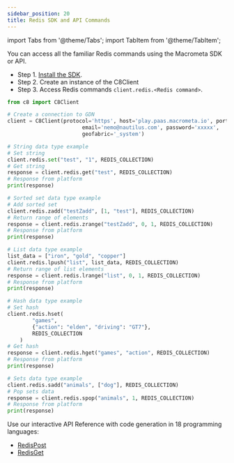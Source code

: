 ```yaml
---
sidebar_position: 20
title: Redis SDK and API Commands
---
```


import Tabs from '@theme/Tabs';
import TabItem from '@theme/TabItem';

You can access all the familiar Redis commands using the Macrometa SDK or API.

<Tabs groupId="operating-systems">
<TabItem value="py" label="Python">

- Step 1. [Install the SDK](../../sdks/install-sdks).
- Step 2. Create an instance of the C8Client
- Step 3. Access Redis commands `client.redis.<Redis command>`.

```py
from c8 import C8Client

# Create a connection to GDN
client = C8Client(protocol='https', host='play.paas.macrometa.io', port=443,
                        email='nemo@nautilus.com', password='xxxxx',
                        geofabric='_system')

# String data type example
# Set string
client.redis.set("test", "1", REDIS_COLLECTION)
# Get string
response = client.redis.get("test", REDIS_COLLECTION)
# Response from platform
print(response)

# Sorted set data type example
# Add sorted set
client.redis.zadd("testZadd", [1, "test"], REDIS_COLLECTION)
# Return range of elements
response = client.redis.zrange("testZadd", 0, 1, REDIS_COLLECTION)
# Response from platform
print(response)

# List data type example
list_data = ["iron", "gold", "copper"]
client.redis.lpush("list", list_data, REDIS_COLLECTION)
# Return range of list elements
response = client.redis.lrange("list", 0, 1, REDIS_COLLECTION)
# Response from platform
print(response)

# Hash data type example
# Set hash
client.redis.hset(
        "games",
        {"action": "elden", "driving": "GT7"},
        REDIS_COLLECTION
    )
# Get hash
response = client.redis.hget("games", "action", REDIS_COLLECTION)
# Response from platform
print(response)

# Sets data type example
client.redis.sadd("animals", ["dog"], REDIS_COLLECTION)
# Pop sets data
response = client.redis.spop("animals", 1, REDIS_COLLECTION)
# Response from platform
print(response)
```

</TabItem>
<TabItem value="api" label="REST API">

Use our interactive API Reference with code generation in 18 programming languages:

- [RedisPost](https://www.macrometa.com/docs/api#/operations/RedisPost)
- [RedisGet](https://www.macrometa.com/docs/api#/operations/RedisGet)

</TabItem>
</Tabs>
